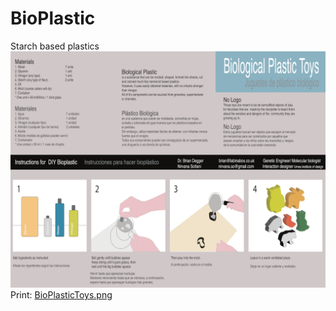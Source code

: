# BioPlastic
Starch based plastics
![BioPlasticToys_screen.png](BioPlasticToys_screen.png)
Print: [BioPlasticToys.png](BioPlasticToys_screen.png)
